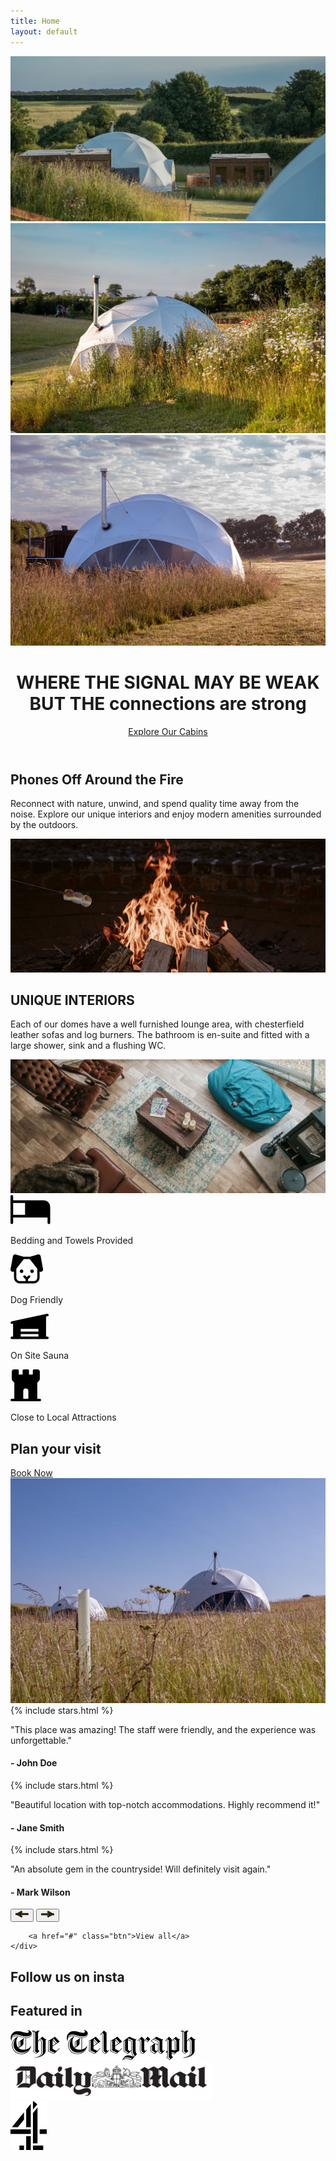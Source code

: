 ```yaml
---
title: Home
layout: default
---
```


<!-- Hero Section -->
<header class="hero">
    <div class="carousel">
        <div class="carousel-slide active">
            <img src="assets/images/ITS-carousel-home.jpg" alt="Hero Image 1">
        </div>
        <div class="carousel-slide">
            <img src="assets/images/DSC8899-Edit.jpg" alt="Hero Image 2">
        </div>
        <div class="carousel-slide">
            <img src="assets/images/DSC9064-Edit.jpg" alt="Hero Image 3">
        </div>
    </div>
    <div class="hero-text">
        <h1>WHERE THE SIGNAL MAY BE WEAK BUT THE <span class="homemade-apple">connections are strong</span></h1>
        <a href="#" class="btn">Explore Our Cabins</a>
    </div>
</header>

<!-- About Section -->
<section class="about ripped">
    <div class="container">
        <h2>Phones Off Around the Fire</h2>
        <p>Reconnect with nature, unwind, and spend quality time away from the noise. Explore our unique interiors and enjoy modern amenities surrounded by the outdoors.</p>
    </div>
    <div class="image-par ripped flipped">
        <img data-speed="0.5" class="img-parallax" src="assets/images/phones-off-fire.jpg" alt="phones off around fire">
    </div>
</section>
<!-- About Section -->
<section class="about ripped">
    <div class="container">
        <h2>UNIQUE INTERIORS</h2>
        <p>Each of our domes have a well furnished lounge area, with chesterfield leather sofas and log burners. The bathroom is en-suite and fitted with a large shower, sink and a flushing WC.</p>
    </div>
    <div class="image-par ripped flipped">
        <img data-speed="0.5" class="img-parallax" src="assets/images/interiors.jpg" alt="UNIQUE INTERIORS">
    </div>
</section>
<!-- Amenities Section -->
<section class="amenities ripped after-ripped">
    <div class="container flex">
        <div class="amenity">
            <svg width="64" height="47" viewBox="0 0 64 47" fill="none" xmlns="http://www.w3.org/2000/svg"><path d="M52.934 8.47h-48.7V2.116a2.117 2.117 0 0 0-4.234 0v42.347a2.117 2.117 0 0 0 4.235 0v-8.469h55.05v8.47a2.117 2.117 0 0 0 4.236 0V19.056A10.587 10.587 0 0 0 52.934 8.47Zm-48.7 4.234h19.057V31.76H4.235V12.704Z" fill="#000"/></svg>
            <p>Bedding and Towels Provided</p>
        </div>
        <div class="amenity">
            <svg width="53" height="47" viewBox="0 0 53 47" fill="none" xmlns="http://www.w3.org/2000/svg"><path d="M52.09 23.53 48.267 3.04A3.725 3.725 0 0 0 43.701.111l-.072.021L31.401 3.74H20.76L8.531.144 8.46.123a3.725 3.725 0 0 0-4.566 2.929L.071 23.53a3.672 3.672 0 0 0 2.123 4.079c.49.225 1.023.342 1.563.344.645 0 1.279-.174 1.834-.502v9.816a9.313 9.313 0 0 0 9.314 9.313h22.352a9.313 9.313 0 0 0 9.313-9.313v-9.814a3.609 3.609 0 0 0 1.832.503 3.799 3.799 0 0 0 1.565-.343 3.672 3.672 0 0 0 2.123-4.083ZM37.256 42.855h-9.313V39.9l3.18-3.178a1.864 1.864 0 0 0-2.635-2.636l-2.407 2.41-2.408-2.41a1.864 1.864 0 0 0-2.636 2.636l3.18 3.178v2.955h-9.312a5.588 5.588 0 0 1-5.588-5.588V23.09l12.09-15.626h9.346L42.844 23.09v14.177a5.588 5.588 0 0 1-5.587 5.588ZM20.494 27.022a2.794 2.794 0 1 1-5.589 0 2.794 2.794 0 0 1 5.589 0Zm16.764 0a2.794 2.794 0 1 1-5.59 0 2.794 2.794 0 0 1 5.59 0Z" fill="#000"/></svg>
            <p>Dog Friendly</p>
        </div>
        <div class="amenity">
            <svg width="61" height="41" viewBox="0 0 61 41" fill="none" xmlns="http://www.w3.org/2000/svg"><path d="M58.921 36.536h-2.029V4.551l2.453-.527a2.03 2.03 0 1 0-.85-3.967L1.678 12.232a2.03 2.03 0 0 0 .855 3.967l1.6-.343v20.68H2.105a2.03 2.03 0 0 0 0 4.058h56.817a2.03 2.03 0 1 0 0-4.058Zm-14.204 0H16.31v-4.058h28.408v4.058Zm0-8.117H16.31v-4.058h28.408v4.058Z" fill="#000"/></svg>
            <p>On Site Sauna</p>
        </div>
        <div class="amenity">
            <svg width="49" height="51" viewBox="0 0 49 51" fill="none" xmlns="http://www.w3.org/2000/svg"><path d="M46.92 46.92h-4.08V21.244l2.884-2.884a4.045 4.045 0 0 0 1.196-2.884V4.08A4.08 4.08 0 0 0 42.84 0h-5.1a2.04 2.04 0 0 0-2.04 2.04v6.12h-6.12V2.04A2.04 2.04 0 0 0 27.54 0h-6.12a2.04 2.04 0 0 0-2.04 2.04v6.12h-6.12V2.04A2.04 2.04 0 0 0 11.22 0h-5.1a4.08 4.08 0 0 0-4.08 4.08v11.396a4.044 4.044 0 0 0 1.196 2.884l2.884 2.884V46.92H2.04a2.04 2.04 0 0 0 0 4.08h44.88a2.04 2.04 0 0 0 0-4.08ZM20.4 34.68a4.08 4.08 0 1 1 8.16 0v12.24H20.4V34.68Z" fill="#000"/></svg>
            <p>Close to Local Attractions</p>
        </div>
    </div>
</section>

<section class="plan flex two-col">
    <div class="container flex">
        <div class="left">
        <h2>Plan your visit</h2>
        <a class="btn" href="/book-now/">Book Now</a>
        </div>
        <div class="right">
            <img src="/assets/images/dome1.jpg">
        </div>
    </div>
</section>
<!-- Reviews Section -->
<section class="reviews ripped">
    <div class="container">
        <div class="reviews-carousel">
    <div class="carousel-inner">
        <div class="carousel-item active">
            {% include stars.html %}
            <p>"This place was amazing! The staff were friendly, and the experience was unforgettable."</p>
            <h4>- John Doe</h4>
        </div>
        <div class="carousel-item">
            {% include stars.html %}
            <p>"Beautiful location with top-notch accommodations. Highly recommend it!"</p>
            <h4>- Jane Smith</h4>
        </div>
        <div class="carousel-item">
            {% include stars.html %} 
            <p>"An absolute gem in the countryside! Will definitely visit again."</p>
            <h4>- Mark Wilson</h4>
        </div>
    </div>
    <div class="carousel-controls">
        <button class="prev">
        <svg width="21" height="12" viewBox="0 0 21 12" fill="none" xmlns="http://www.w3.org/2000/svg"><path d="M0 7.113h20.785V3.881H0v3.232Z" fill="#2B240A"/><path d="m11.468 8.534-7.96-4.596-1.62 2.806 7.96 4.595 1.62-2.805Z" fill="#2B240A"/><path d="m11.468 2.805-7.96 4.596-1.62-2.805L9.848 0l1.62 2.805Z" fill="#2B240A"/></svg>
        </button>
        <button class="next">
            <svg width="21" height="12" viewBox="0 0 21 12" fill="none" xmlns="http://www.w3.org/2000/svg"><path d="M20.785 4.226H0V7.46h20.785V4.226Z" fill="#2B240A"/><path d="m9.316 2.805 7.96 4.596 1.62-2.805L10.936 0l-1.62 2.805Z" fill="#2B240A"/><path d="m9.316 8.534 7.96-4.596 1.62 2.805-7.96 4.596-1.62-2.805Z" fill="#2B240A"/></svg></button>
        </div>
    <div class="carousel-pager">
        <!-- Dots will be generated dynamically by JS -->
    </div>
</div>

        <a href="#" class="btn">View all</a>
    </div>
</section>

<section class="instagram ripped flipped">
    <div class="container">
        <h2>Follow us on insta</h2>
    </div>
    <behold-widget feed-id="Z6pVK2RyB7KLBk5Pu2Vb"></behold-widget>
    <script>
    (() => {
        const d=document,s=d.createElement("script");s.type="module";
        s.src="https://w.behold.so/widget.js";d.head.append(s);
    })();
    </script>
</section>
<section class="featured-in">
<div class="container">
        <h2>Featured in</h2>
        <div class="logos flex">
        <div class="logo">
            <img src="assets/images/image 3.png" alt="Hero Image 3">
        </div>
        <div class="logo">
            <img src="assets/images/image 4.png" alt="Hero Image 3">
        </div>
        <div class="logo">
            <img src="assets/images/image 5.png" alt="Hero Image 3">
        </div>
    </div>
    </div>
</section>